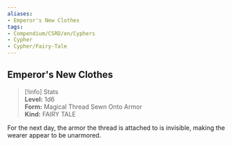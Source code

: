 ```yaml
---
aliases:
- Emperor's New Clothes
tags:
- Compendium/CSRD/en/Cyphers
- Cypher
- Cypher/Fairy-Tale
---
```


  
## Emperor's New Clothes  
>[!info] Stats  
> **Level:** 1d6  
> **Form:** Magical Thread Sewn Onto Armor  
> **Kind:** FAIRY TALE
  
For the next day, the armor the thread is attached to is invisible, making the wearer appear to be unarmored.